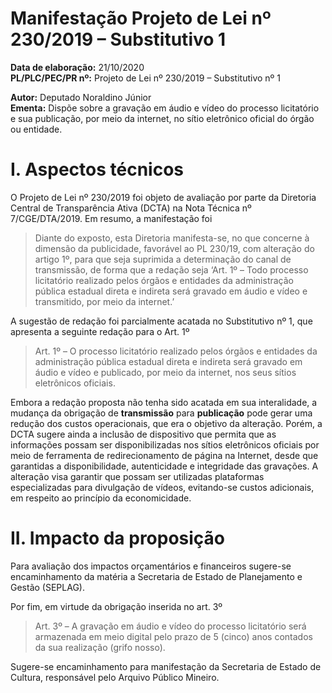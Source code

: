 # Manifestação Projeto de Lei  nº 230/2019 – Substitutivo 1

**Data de elaboração:** 21/10/2020   
**PL/PLC/PEC/PR nº:**	Projeto de Lei nº 230/2019 – Substitutivo nº 1

**Autor:**  Deputado Noraldino Júnior  
**Ementa:** Dispõe sobre a gravação em áudio e vídeo do processo licitatório e sua publicação, por meio da internet, no sítio eletrônico oficial do órgão ou
entidade.

# I. Aspectos técnicos

O Projeto de Lei nº 230/2019 foi objeto de avaliação por parte da Diretoria Central de Transparência Ativa (DCTA) na Nota Técnica nº 7/CGE/DTA/2019. Em resumo, a manifestação foi

> Diante do exposto, esta Diretoria manifesta-se, no que concerne à dimensão da publicidade, favorável ao PL 230/19, com alteração do artigo 1º, para que seja suprimida a determinação do canal de transmissão, de forma que a redação seja ‘Art. 1º – Todo processo licitatório realizado pelos órgãos e entidades da administração pública estadual direta e indireta será gravado em áudio e vídeo e transmitido, por meio da internet.’ 

A sugestão de redação foi parcialmente acatada no Substitutivo nº 1, que apresenta a seguinte redação para o Art. 1º

> Art. 1º – O processo licitatório realizado pelos órgãos e entidades da administração pública estadual direta e indireta será gravado em áudio e vídeo e publicado, por meio da internet, nos seus sítios eletrônicos oficiais.

Embora a redação proposta não tenha sido acatada em sua interalidade, a mudança da obrigação de __transmissão__ para __publicação__ pode gerar uma redução dos custos operacionais, que era o objetivo da alteração. Porém, a DCTA sugere ainda a inclusão de dispositivo que permita que as informações possam ser disponibilizadas nos sítios eletrônicos oficiais por meio de ferramenta de redirecionamento de página na Internet, desde que garantidas a disponibilidade, autenticidade e integridade das gravações. A alteração visa garantir que possam ser utilizadas plataformas especializadas para divulgação de vídeos, evitando-se custos adicionais, em respeito ao princípio da economicidade.

# II. Impacto da proposição

Para avaliação dos impactos orçamentários e financeiros sugere-se encaminhamento da matéria a Secretaria de Estado de Planejamento e Gestão (SEPLAG).

Por fim, em virtude da obrigação inserida no art. 3º

> Art. 3º – A gravação em áudio e vídeo do processo licitatório será armazenada em meio digital pelo prazo de 5 (cinco) anos contados da sua realização (grifo nosso).

Sugere-se encaminhamento para manifestação da Secretaria de Estado de Cultura, responsável pelo Arquivo Público Mineiro.
